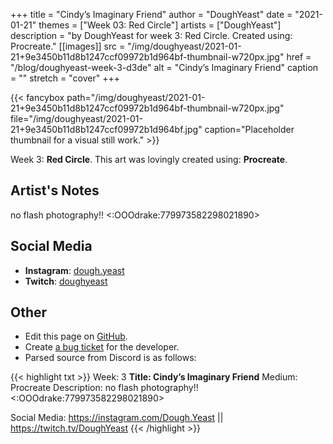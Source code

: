 +++
title =       "Cindy’s Imaginary Friend"
author =      "DoughYeast"
date =        "2021-01-21"
themes =      ["Week 03: Red Circle"]
artists =     ["DoughYeast"]
description = "by DoughYeast for week 3: Red Circle. Created using: Procreate."
[[images]]
      src = "/img/doughyeast/2021-01-21+9e3450b11d8b1247ccf09972b1d964bf-thumbnail-w720px.jpg"
      href = "/blog/doughyeast-week-3-d3de"
      alt = "Cindy’s Imaginary Friend"
      caption = ""
      stretch = "cover"
+++

{{< fancybox path="/img/doughyeast/2021-01-21+9e3450b11d8b1247ccf09972b1d964bf-thumbnail-w720px.jpg" file="/img/doughyeast/2021-01-21+9e3450b11d8b1247ccf09972b1d964bf.jpg" caption="Placeholder thumbnail for a visual still work." >}}


Week 3: **Red Circle**. This art was lovingly created using: **Procreate**.

## Artist's Notes

no flash photography!! <:OOOdrake:779973582298021890>

## Social Media

- **Instagram**: <a href='https://instagram.com/dough.yeast' target='_blank'>dough.yeast</a>
- **Twitch**: <a href='https://twitch.tv/doughyeast' target='_blank'>doughyeast</a>

## Other

- Edit this page on [GitHub](https://github.com/teaminkling/web-refresh/edit/main/content/blog/doughyeast-week-3-d3de.md).
- Create [a bug ticket](https://github.com/teaminkling/web-refresh/issues/new?assignees=&labels=bug&template=problem-report.md&title=) for the developer.
- Parsed source from Discord is as follows:

{{< highlight txt >}}
Week: 3
**Title: Cindy’s Imaginary Friend**
Medium: Procreate
Description: no flash photography!! <:OOOdrake:779973582298021890> 

Social Media: https://instagram.com/Dough.Yeast || https://twitch.tv/DoughYeast
{{< /highlight >}}